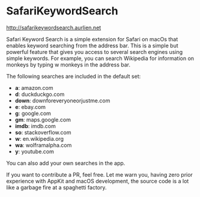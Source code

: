# SafariKeywordSearch

<http://safarikeywordsearch.aurlien.net>

Safari Keyword Search is a simple extension for Safari on macOs that enables keyword searching from the address bar. This is a simple but powerful feature that gives you access to several search engines using simple keywords. For example, you can search Wikipedia for information on monkeys by typing w monkeys in the address bar.

The following searches are included in the default set:

- **a**: amazon.com
- **d**: duckduckgo.com
- **down**: downforeveryoneorjustme.com
- **e**: ebay.com
- **g**: google.com
- **gm**: maps.google.com
- **imdb**: imdb.com
- **so**: stackoverflow.com
- **w**: en.wikipedia.org
- **wa**: wolframalpha.com
- **y**: youtube.com

You can also add your own searches in the app.

If you want to contribute a PR, feel free. Let me warn you, having zero prior experience with AppKit and macOS development, the source code is a lot like a garbage fire at a spaghetti factory.
